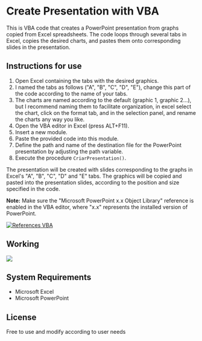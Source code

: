 # Create Presentation with VBA
This is VBA code that creates a PowerPoint presentation from graphs copied from Excel spreadsheets. The code loops through several tabs in Excel, copies the desired charts, and pastes them onto corresponding slides in the presentation.

## Instructions for use

1. Open Excel containing the tabs with the desired graphics.
2. I named the tabs as follows ("A", "B", "C", "D", "E"), change this part of the code according to the name of your tabs.
3. The charts are named according to the default (graphic 1, graphic 2...), but I recommend naming them to facilitate organization, in excel select the chart, click on the format tab, and in the selection panel, and rename the charts any way you like.
5. Open the VBA editor in Excel (press ALT+F11).
6. Insert a new module.
7. Paste the provided code into this module.
8. Define the path and name of the destination file for the PowerPoint presentation by adjusting the path variable.
9. Execute the procedure `CriarPresentation()`.

The presentation will be created with slides corresponding to the graphs in Excel's "A", "B", "C", "D" and "E" tabs. The graphics will be copied and pasted into the presentation slides, according to the position and size specified in the code.

**Note:** Make sure the "Microsoft PowerPoint x.x Object Library" reference is enabled in the VBA editor, where "x.x" represents the installed version of PowerPoint.

<a href="https://uploaddeimagens.com.br/images/004/537/372/full/refer%C3%AAncias_vba_project.png?1688937442"><img src="https://uploaddeimagens.com.br/images/004/537/372/full/refer%C3%AAncias_vba_project.png?1688937442" alt="References VBA" border="0"></a>

## Working
<img src="https://i.ibb.co/C708Vfp/68747470733a2f2f7331312e67696679752e636f6d2f696d616765732f53575448302e676966.gif">

## System Requirements

- Microsoft Excel
- Microsoft PowerPoint

## License
Free to use and modify according to user needs


